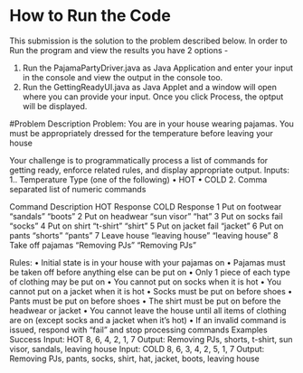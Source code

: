 # How to Run the Code
This submission is the solution to the problem described below.
In order to Run the program and view the results you have 2 options - 
1. Run the PajamaPartyDriver.java as Java Application and enter your input in the console and view the output in the console too.
2. Run the GettingReadyUI.java as Java Applet and a window will open where you can provide your input. Once you click Process, the optput will be displayed.


#Problem Description
Problem:
You are in your house wearing pajamas. You must be appropriately dressed for the temperature before leaving your house

Your challenge is to programmatically process a list of commands for getting ready, enforce related rules, and display appropriate output.
Inputs:
1..	Temperature Type (one of the following)
•	HOT
•	COLD
2.	Comma separated list of numeric commands

Command	Description	      HOT Response	COLD Response
1	      Put on footwear	  “sandals”	      “boots”
2	      Put on headwear	  “sun visor”	    “hat”
3     	Put on socks	    fail	          “socks”
4	      Put on shirt	    “t-shirt”	      “shirt”
5	      Put on jacket	    fail	          “jacket”
6	      Put on pants	    “shorts”	      “pants”
7	      Leave house	      “leaving house”	“leaving house”
8	      Take off pajamas	“Removing PJs”	“Removing PJs”

Rules:
•	Initial state is in your house with your pajamas on
•	Pajamas must be taken off before anything else can be put on
•	Only 1 piece of each type of clothing may be put on
•	You cannot put on socks when it is hot
•	You cannot put on a jacket when it is hot
•	Socks must be put on before shoes
•	Pants must be put on before shoes
•	The shirt must be put on before the headwear or jacket
•	You cannot leave the house until all items of clothing are on (except socks and a jacket when it’s hot)
•	If an invalid command is issued, respond with “fail” and stop processing commands
Examples
Success
Input: HOT 8, 6, 4, 2, 1, 7
Output: Removing PJs, shorts, t-shirt, sun visor, sandals, leaving house
Input: COLD 8, 6, 3, 4, 2, 5, 1, 7
Output: Removing PJs, pants, socks, shirt, hat, jacket, boots, leaving house


